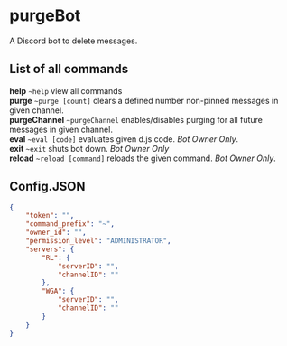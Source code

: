 # purgeBot
A Discord bot to delete messages.

## List of all commands
**help**                         `~help` view all commands <br />
**purge**                      `~purge [count]` clears a defined number non-pinned messages in given channel. <br />
**purgeChannel**        `~purgeChannel` enables/disables purging for all future messages in given channel. <br />
**eval**                         `~eval [code]` evaluates given d.js code. _Bot Owner Only_. <br />
**exit**                          `~exit` shuts bot down. _Bot Owner Only_ <br />
**reload**                      `~reload [command]` reloads the given command. _Bot Owner Only_. 

## Config.JSON
```json
{
    "token": "",
    "command_prefix": "~",
    "owner_id": "",
    "permission_level": "ADMINISTRATOR",
    "servers": {
        "RL": {
            "serverID": "",
            "channelID": ""
        },
        "WGA": {
            "serverID": "",
            "channelID": ""
        }
    }
}
```
